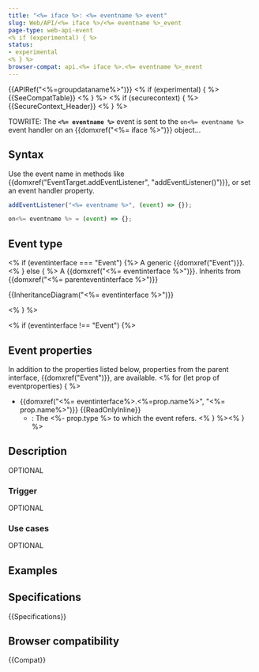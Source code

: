 ```yaml
---
title: "<%= iface %>: <%= eventname %> event"
slug: Web/API/<%= iface %>/<%= eventname %>_event
page-type: web-api-event
<% if (experimental) { %>
status:
- experimental
<% } %>
browser-compat: api.<%= iface %>.<%= eventname %>_event
---
```

{{APIRef("<%=groupdataname%>")}}
<% if (experimental) { %>
{{SeeCompatTable}}
<% } %>
<% if (securecontext) { %>
{{SecureContext_Header}}
<% } %>

TOWRITE: The **`<%= eventname %>`** event is sent to the `on<%= eventname %>` event handler on an {{domxref("<%= iface %>")}} object…

## Syntax

Use the event name in methods like {{domxref("EventTarget.addEventListener", "addEventListener()")}}, or set an event handler property.

```js
addEventListener("<%= eventname %>", (event) => {});

on<%= eventname %> = (event) => {};
```

## Event type

<% if (eventinterface === "Event") {%>
A generic {{domxref("Event")}}.
<% } else { %>
A {{domxref("<%= eventinterface %>")}}. Inherits from {{domxref("<%= parenteventinterface %>")}}

{{InheritanceDiagram("<%= eventinterface %>")}}

<% } %>

<% if (eventinterface !== "Event") {%>
## Event properties

In addition to the properties listed below, properties from the parent interface, {{domxref("Event")}}, are available.
<% for (let prop of eventproperties) { %>
- {{domxref("<%= eventinterface%>.<%=prop.name%>", "<%= prop.name%>")}} {{ReadOnlyInline}}
  - : The <%- prop.type %> to which the event refers.
<% } %><% } %>

## Description

OPTIONAL

### Trigger

OPTIONAL

### Use cases

OPTIONAL

## Examples

## Specifications

{{Specifications}}

## Browser compatibility

{{Compat}}

